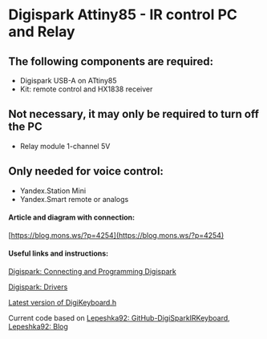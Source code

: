 # Digispark Attiny85 - IR control PC and Relay


## The following components are required:

- Digispark USB-A on ATtiny85
- Kit: remote control and HX1838 receiver

## Not necessary, it may only be required to turn off the PC

- Relay module 1-channel 5V

## Only needed for voice control:

- Yandex.Station Mini
- Yandex.Smart remote or analogs



#### Article and diagram with connection:
[https://blog.mons.ws/?p=4254](https://blog.mons.ws/?p=4254)



#### Useful links and instructions:
[Digispark: Connecting and Programming Digispark](http://digistump.com/wiki/digispark/tutorials/connecting)

[Digispark: Drivers](https://github.com/digistump/DigistumpArduino/releases/download/1.6.7/Digistump.Drivers.zip)

[Latest version of DigiKeyboard.h](https://github.com/digistump/DigistumpArduino/blob/master/digistump-avr/libraries/DigisparkKeyboard/DigiKeyboard.h)

Current code based on [Lepeshka92: GitHub-DigiSparkIRKeyboard](https://github.com/Lepeshka92/DigiSparkIRKeyboard), [Lepeshka92: Blog](https://lepeshka.wordpress.com/2018/07/31/arduino-digispark-attiny85-ir-пульт-ду/)
